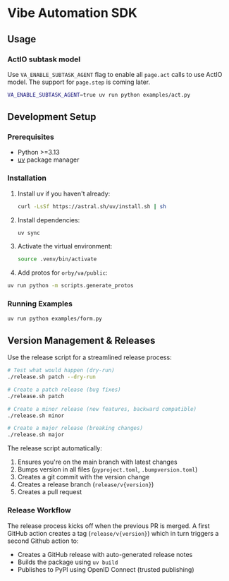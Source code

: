 # Vibe Automation SDK

## Usage

### ActIO subtask model

Use `VA_ENABLE_SUBTASK_AGENT` flag to enable all `page.act` calls to use ActIO model.
The support for `page.step` is coming later.

```bash
VA_ENABLE_SUBTASK_AGENT=true uv run python examples/act.py
```

## Development Setup

### Prerequisites

- Python >=3.13
- [uv](https://docs.astral.sh/uv/) package manager

### Installation

1. Install uv if you haven't already:

   ```bash
   curl -LsSf https://astral.sh/uv/install.sh | sh
   ```

2. Install dependencies:

   ```bash
   uv sync
   ```

3. Activate the virtual environment:

   ```bash
   source .venv/bin/activate
   ```

4. Add protos for `orby/va/public`:

```bash
uv run python -m scripts.generate_protos
```

### Running Examples

```bash
uv run python examples/form.py
```

## Version Management & Releases

Use the release script for a streamlined release process:

```bash
# Test what would happen (dry-run)
./release.sh patch --dry-run

# Create a patch release (bug fixes)
./release.sh patch

# Create a minor release (new features, backward compatible)
./release.sh minor

# Create a major release (breaking changes)
./release.sh major
```

The release script automatically:

1. Ensures you're on the main branch with latest changes
2. Bumps version in all files (`pyproject.toml`, `.bumpversion.toml`)
3. Creates a git commit with the version change
4. Creates a release branch (`release/v{version}`)
5. Creates a pull request

### Release Workflow

The release process kicks off when the previous PR is merged. A first GitHub action creates a tag (`release/v{version}`) which in turn triggers a second Github action to:

- Creates a GitHub release with auto-generated release notes
- Builds the package using `uv build`
- Publishes to PyPI using OpenID Connect (trusted publishing)
